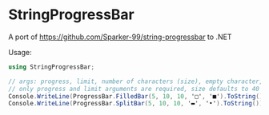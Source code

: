 # StringProgressBar
A port of https://github.com/Sparker-99/string-progressbar to .NET

Usage:
```cs
using StringProgressBar;

// args: progress, limit, number of characters (size), empty character, filled character
// only progress and limit arguments are required, size defaults to 40
Console.WriteLine(ProgressBar.FilledBar(5, 10, 10, '□', '■').ToString()); // output: ■■■■■□□□□□
Console.WriteLine(ProgressBar.SplitBar(5, 10, 10, '▬', '•').ToString()); // output: ▬▬▬▬•▬▬▬▬▬
```

